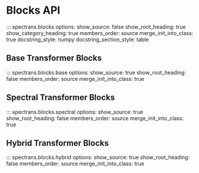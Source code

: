 # Blocks API

::: spectrans.blocks
    options:
      show_source: false
      show_root_heading: true
      show_category_heading: true
      members_order: source
      merge_init_into_class: true
      docstring_style: numpy
      docstring_section_style: table

## Base Transformer Blocks

::: spectrans.blocks.base
    options:
      show_source: true
      show_root_heading: false
      members_order: source
      merge_init_into_class: true

## Spectral Transformer Blocks

::: spectrans.blocks.spectral
    options:
      show_source: true
      show_root_heading: false
      members_order: source
      merge_init_into_class: true

## Hybrid Transformer Blocks

::: spectrans.blocks.hybrid
    options:
      show_source: true
      show_root_heading: false
      members_order: source
      merge_init_into_class: true